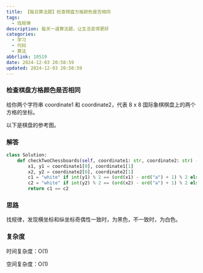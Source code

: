 ```yaml
---
title: 【每日算法题】检查棋盘方格颜色是否相同
tags:
  - 找规律
description: 每天一道算法题，让生活变得更好
categories:
  - 学习
  - 代码
  - 算法
abbrlink: 10519
date: 2024-12-03 20:58:59
updated: 2024-12-03 20:58:59
---
```


### 检查棋盘方格颜色是否相同

给你两个字符串 coordinate1 和 coordinate2，代表 8 x 8 国际象棋棋盘上的两个方格的坐标。

以下是棋盘的参考图。

### 解答

```python
class Solution:
    def checkTwoChessboards(self, coordinate1: str, coordinate2: str) -> bool:
        x1, y1 = coordinate1[0], coordinate1[1]
        x2, y2 = coordinate2[0], coordinate2[1]
        c1 = "white" if int(y1) % 2 == (ord(x1) - ord("a") + 1) % 2 else "black"
        c2 = "white" if int(y2) % 2 == (ord(x2) - ord("a") + 1) % 2 else "black"
        return c1 == c2
```

### 思路

找规律，发现横坐标和纵坐标奇偶性一致时，为黑色，不一致时，为白色。

### 复杂度

时间复杂度：O(1)

空间复杂度：O(1)
